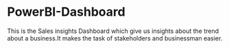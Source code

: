 # PowerBI-Dashboard
This is the Sales insights Dashboard which give us insights about the trend about a business.It makes the task of stakeholders and businessman easier.
